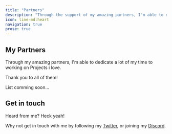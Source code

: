 ```yaml
---
title: "Partners"
description: "Through the support of my amazing partners, I'm able to dedicate a lot of my professional time to working on projects i love."
icon: line-md:heart
navigation: true
prose: true
---
```


## My Partners

Through my amazing partners, I'm able to dedicate a lot of my time to working on Projects i love.

Thank you to all of them!

List comming soon...

## Get in touch

Heard from me? Heck yeah!

Why not get in touch with me by following my [Twitter](https://twitter.com/omg_itsjan), or joining my [Discord](https://discord.com/invite/janslounge).
